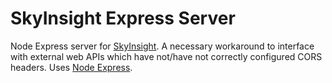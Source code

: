 # SkyInsight Express Server

Node Express server for [SkyInsight](https://github.com/DavidBartek/sky-insight). A necessary workaround to interface with external web APIs which have not/have not correctly configured CORS headers. Uses [Node Express](https://expressjs.com/en/starter/installing.html).

